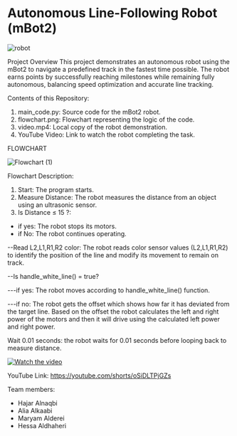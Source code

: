 # Autonomous Line-Following Robot (mBot2)

![robot](https://github.com/user-attachments/assets/49104c6e-4afc-4ef6-af53-b64952635b35)

Project Overview
This project demonstrates an autonomous robot using the mBot2 to navigate a predefined track in the fastest time possible. The robot earns points by successfully reaching milestones while remaining fully autonomous, balancing speed optimization and accurate line tracking.

Contents of this Repository:
1. main_code.py: Source code for the mBot2 robot.
2. flowchart.png: Flowchart representing the logic of the code.
3. video.mp4: Local copy of the robot demonstration.
4. YouTube Video: Link to watch the robot completing the task.


FLOWCHART

![Flowchart (1)](https://github.com/user-attachments/assets/46373e6f-18d6-4ecc-ae13-65b7ba868f71)

Flowchart Description: 
1. Start: The program starts.
2. Measure Distance: The robot measures the distance from an object using an ultrasonic sensor.
3. Is Distance ≤ 15 ?: 
- if yes: The robot stops its motors.
- if No: The robot continues operating.
  
--Read L2,L1,R1,R2 color: The robot reads color sensor values (L2,L1,R1,R2) to identify the position of the line and modify its movement to remain on track.

--Is handle_white_line() = true?

---if yes: The robot  moves according to handle_white_line() function.

---if no: The robot gets the offset which shows how far it has deviated from the target line. Based on the offset the robot calculates the left and right power of the motors and then it will drive using the calculated left power and right power.

Wait 0.01 seconds: the robot waits for 0.01 seconds before looping back to measure distance. 



[![Watch the video](https://img.youtube.com/vi/oSiDLTPjGZs/0.jpg)](https://www.youtube.com/watch?v=oSiDLTPjGZs)

YouTube Link: https://youtube.com/shorts/oSiDLTPjGZs



Team members:
- Hajar  Alnaqbi
- Alia Alkaabi
- Maryam Alderei
- Hessa Aldhaheri

